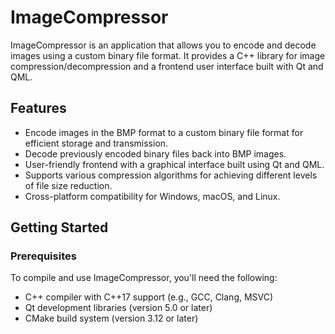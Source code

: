 # ImageCompressor

ImageCompressor is an application that allows you to encode and decode images using a custom binary file format. It provides a C++ library for image compression/decompression and a frontend user interface built with Qt and QML.

## Features

- Encode images in the BMP format to a custom binary file format for efficient storage and transmission.
- Decode previously encoded binary files back into BMP images.
- User-friendly frontend with a graphical interface built using Qt and QML.
- Supports various compression algorithms for achieving different levels of file size reduction.
- Cross-platform compatibility for Windows, macOS, and Linux.

## Getting Started

### Prerequisites

To compile and use ImageCompressor, you'll need the following:

- C++ compiler with C++17 support (e.g., GCC, Clang, MSVC)
- Qt development libraries (version 5.0 or later)
- CMake build system (version 3.12 or later)

